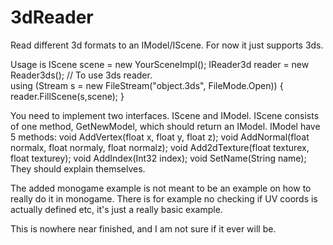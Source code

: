 3dReader
========

Read different 3d formats to an IModel/IScene.
For now it just supports 3ds.  

Usage is 
            IScene scene = new YourSceneImpl();
            IReader3d reader = new Reader3ds(); // To use 3ds reader.  
            using (Stream s = new FileStream("object.3ds", FileMode.Open))
            {
                reader.FillScene(s,scene);
            }

You need to implement two interfaces.  IScene and IModel.  IScene consists of one method, GetNewModel, which should return an IModel.
IModel have 5 methods: 
        void AddVertex(float x, float y, float z);
        void AddNormal(float normalx, float normaly, float normalz);
        void Add2dTexture(float texturex, float texturey);
        void AddIndex(Int32 index);
        void SetName(String name);
They should explain themselves.

The added monogame example is not meant to be an example on how to really do it in monogame.  There is for example no checking if UV coords is actually defined etc, it's just a really basic example.

This is nowhere near finished, and I am not sure if it ever will be.  
